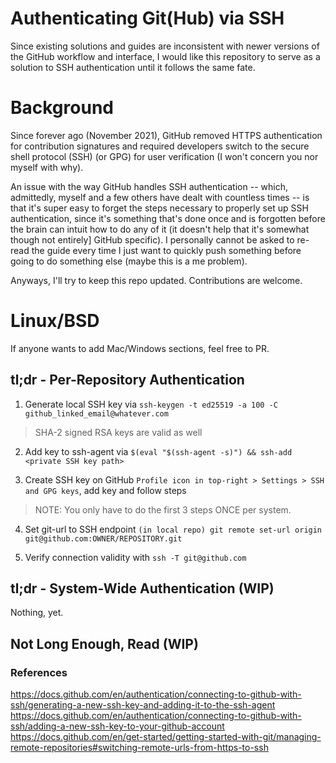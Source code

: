 # Authenticating Git(Hub) via SSH

Since existing solutions and guides are inconsistent with newer versions of the GitHub 
workflow and interface, I would like this repository to serve as a solution to SSH 
authentication until it follows the same fate.

# Background

Since forever ago (November 2021), GitHub removed HTTPS authentication for contribution
signatures and required developers switch to the secure shell protocol (SSH) (or GPG) for 
user verification (I won't concern you nor myself with why).

An issue with the way GitHub handles SSH authentication -- which, admittedly, myself and 
a few others have dealt with countless times -- is that it's super easy to forget the
steps necessary to properly set up SSH authentication, since it's something that's done 
once and is forgotten before the brain can intuit how to do any of it (it doesn't help that 
it's somewhat though not entirely] GitHub specific). I personally cannot be asked to re-read
the guide every time I just want to quickly push something before going to do something else
(maybe this is a me problem).

Anyways, I'll try to keep this repo updated. Contributions are welcome.

# Linux/BSD
If anyone wants to add Mac/Windows sections, feel free to PR.

## tl;dr - Per-Repository Authentication 
1. Generate local SSH key via `ssh-keygen -t ed25519 -a 100 -C github_linked_email@whatever.com`

[comment]: <> (`-a 100` courtesy of rynathefox)
> SHA-2 signed RSA keys are valid as well 

2. Add key to ssh-agent via `$(eval "$(ssh-agent -s)") && ssh-add <private SSH key path>`

3. Create SSH key on GitHub `Profile icon in top-right > Settings > SSH and GPG keys`, add 
key and follow steps

> NOTE: You only have to do the first 3 steps ONCE per system.

4. Set git-url to SSH endpoint 
`(in local repo) git remote set-url origin git@github.com:OWNER/REPOSITORY.git`

5. Verify connection validity with `ssh -T git@github.com`

## tl;dr - System-Wide Authentication (WIP)
Nothing, yet.

## Not Long Enough, Read (WIP)
### References
https://docs.github.com/en/authentication/connecting-to-github-with-ssh/generating-a-new-ssh-key-and-adding-it-to-the-ssh-agent
https://docs.github.com/en/authentication/connecting-to-github-with-ssh/adding-a-new-ssh-key-to-your-github-account
https://docs.github.com/en/get-started/getting-started-with-git/managing-remote-repositories#switching-remote-urls-from-https-to-ssh

